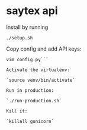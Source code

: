 # saytex api

Install by running

`./setup.sh`

Copy config and add API keys:

```cp config_template.py config.py
vim config.py```

Activate the virtualenv:

`source venv/bin/activate`

Run in production:

`./run-production.sh`

Kill it:

`killall gunicorn`
